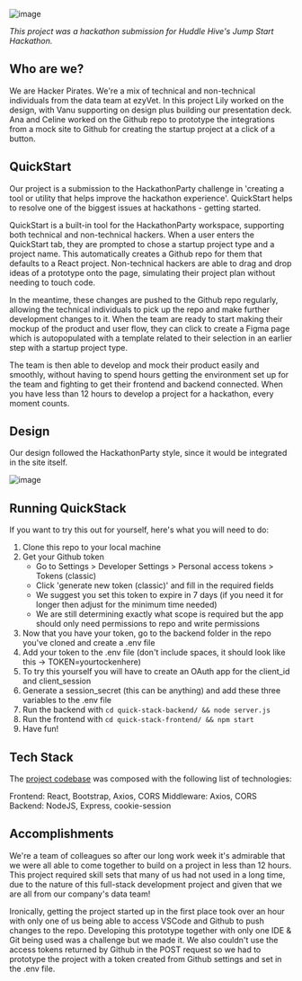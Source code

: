 ![image](https://github.com/user-attachments/assets/4f87ea77-a0b3-4706-b304-f2249655f4b4)

*This project was a hackathon submission for Huddle Hive's Jump Start Hackathon.*

## Who are we?

We are Hacker Pirates. We're a mix of technical and non-technical individuals from the data team at ezyVet. In this project Lily worked on the design, with Vanu supporting on design plus building our presentation deck. Ana and Celine worked on the Github repo to prototype the integrations from a mock site to Github for creating the startup project at a click of a button.

## QuickStart

Our project is a submission to the HackathonParty challenge in 'creating a tool or utility that helps improve the hackathon experience'. QuickStart helps to resolve one of the biggest issues at hackathons - getting started.

QuickStart is a built-in tool for the HackathonParty workspace, supporting both technical and non-technical hackers. When a user enters the QuickStart tab, they are prompted to chose a startup project type and a project name. This automatically creates a Github repo for them that defaults to a React project. Non-technical hackers are able to drag and drop ideas of a prototype onto the page, simulating their project plan without needing to touch code. 

In the meantime, these changes are pushed to the Github repo regularly, allowing the technical individuals to pick up the repo and make further development changes to it. When the team are ready to start making their mockup of the product and user flow, they can click to create a Figma page which is autopopulated with a template related to their selection in an earlier step with a startup project type. 

The team is then able to develop and mock their product easily and smoothly, without having to spend hours getting the environment set up for the team and fighting to get their frontend and backend connected. When you have less than 12 hours to develop a project for a hackathon, every moment counts.

## Design

Our design followed the HackathonParty style, since it would be integrated in the site itself.

![image](https://github.com/user-attachments/assets/bdf530fe-45aa-498a-a99c-f4a01383bf27)

## Running QuickStack

If you want to try this out for yourself, here's what you will need to do:

1. Clone this repo to your local machine
2. Get your Github token
     - Go to Settings > Developer Settings > Personal access tokens > Tokens (classic)
     - Click 'generate new token (classic)' and fill in the required fields
     - We suggest you set this token to expire in 7 days (if you need it for longer then adjust for the minimum time needed)
     - We are still determining exactly what scope is required but the app should only need permissions to repo and write permissions
3. Now that you have your token, go to the backend folder in the repo you've cloned and create a .env file
4. Add your token to the .env file (don't include spaces, it should look like this -> TOKEN=yourtockenhere)
5. To try this yourself you will have to create an OAuth app for the client_id and client_session
6. Generate a session_secret (this can be anything) and add these three variables to the .env file
7. Run the backend with `cd quick-stack-backend/ && node server.js`
8. Run the frontend with `cd quick-stack-frontend/ && npm start`
9. Have fun!

## Tech Stack

The [project codebase](https://github.com/anawinter53/QuickStack) was composed with the following list of technologies:

Frontend: React, Bootstrap, Axios, CORS
Middleware: Axios, CORS
Backend: NodeJS, Express, cookie-session

## Accomplishments

We're a team of colleagues so after our long work week it's admirable that we were all able to come together to build on a project in less than 12 hours. This project required skill sets that many of us had not used in a long time, due to the nature of this full-stack development project and given that we are all from our company's data team!

Ironically, getting the project started up in the first place took over an hour with only one of us being able to access VSCode and Github to push changes to the repo. Developing this prototype together with only one IDE & Git being used was a challenge but we made it. We also couldn't use the access tokens returned by Github in the POST request so we had to prototype the project with a token created from Github settings and set in the .env file.
